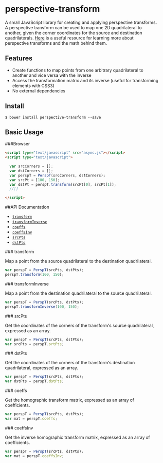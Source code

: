 # perspective-transform

A small JavaScript library for creating and applying perspective transforms. A perspective transform can be used to 
map one 2D quadrilateral to another, given the corner coordinates for the source and destination quadrilaterals. 
[Here](http://xenia.media.mit.edu/~cwren/interpolator/) is a useful resource for learning more about perspective 
transforms and the math behind them.

## Features
- Create functions to map points from one arbitrary quadrilateral to another and vice versa with the inverse
- Access the transformation matrix and its inverse (useful for transforming elements with CSS3)
- No external dependencies

## Install

    $ bower install perspective-transform --save

## Basic Usage

###Browser

```html
<script type="text/javascript" src="async.js"></script>
<script type="text/javascript">
  
  var srcCorners = [];
  var dstCorners = [];
  var perspT = PerspT(srcCorners, dstCorners);
  var srcPt = [100, 150];
  var dstPt = perspT.transform(srcPt[0], srcPt[1]);
  //[]

</script>
```

##API Documentation

* [`transform`](#transform)
* [`transformInverse`](#transformInverse)
* [`coeffs`](#coeffs)
* [`coeffsInv`](#coeffsInv)
* [`srcPts`](#srcPts)
* [`dstPts`](#dstPts)

<a name="transform" />
### transform

Map a point from the source quadrilateral to the destination quadrilateral. 

```js
var perspT = PerspT(srcPts, dstPts);
perspT.transform(100, 150);
```

<a name="transformInverse" />
### transformInverse

Map a point from the destination quadrilateral to the source quadrilateral. 

```js
var perspT = PerspT(srcPts, dstPts);
perspT.transformInverse(100, 150);
```

<a name="srcPts" />
### srcPts

Get the coordinates of the corners of the transform's source quadrilateral, expressed as an array.

```js
var perspT = PerspT(srcPts, dstPts);
var srcPts = perspT.srtPts;
```

<a name="dstPts" />
### dstPts

Get the coordinates of the corners of the transform's destination quadrilateral, expressed as an array.

```js
var perspT = PerspT(srcPts, dstPts);
var dstPts = perspT.dstPts;
```

<a name="coeffs" />
### coeffs

Get the homographic transform matrix, expressed as an array of coefficients.

```js
var perspT = PerspT(srcPts, dstPts);
var mat = perspT.coeffs;
```

<a name="coeffsInv" />
### coeffsInv

Get the inverse homographic transform matrix, expressed as an array of coefficients.

```js
var perspT = PerspT(srcPts, dstPts);
var mat = perspT.coeffsInv;
```